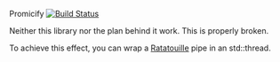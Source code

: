 Promicify [![Build Status](https://travis-ci.com/munchkinhalfling/Promicify.svg?branch=master)](https://travis-ci.com/munchkinhalfling/Promicify)

Neither this library nor the plan behind it work. This is properly broken.

To achieve this effect, you can wrap a [Ratatouille](https://munchkinhalfling.github.io/ratatouille) pipe in an std::thread.
